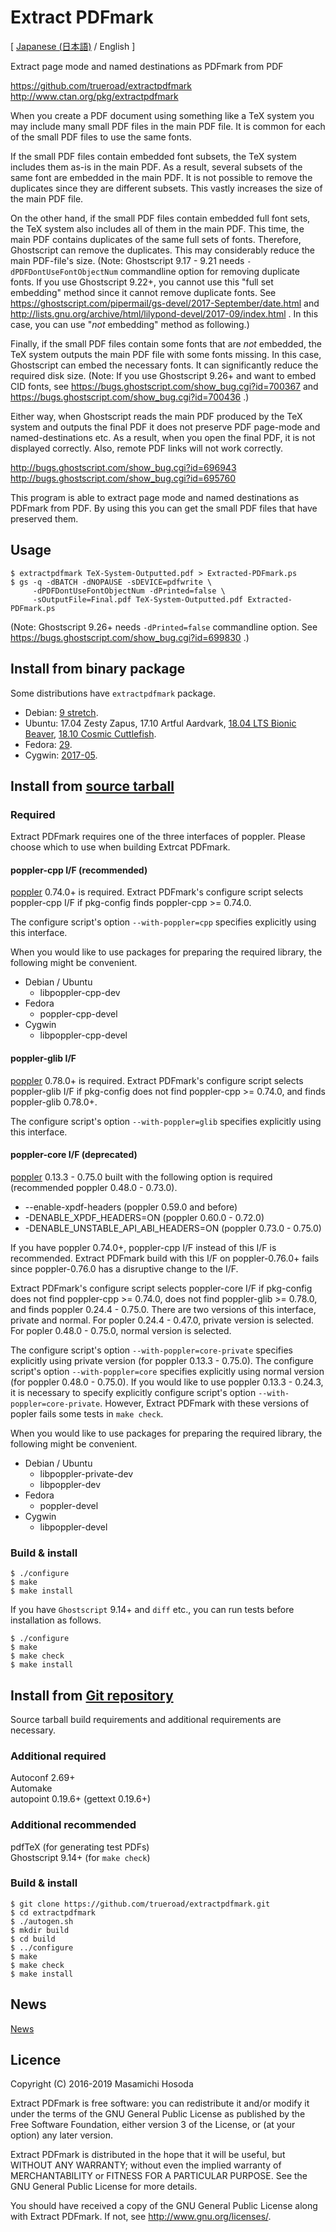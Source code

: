 <!-- -*- coding: utf-8 -*- -->
# Extract PDFmark

[ [Japanese (日本語)](./README.ja.md) / English ]

Extract page mode and named destinations as PDFmark from PDF

https://github.com/trueroad/extractpdfmark  
http://www.ctan.org/pkg/extractpdfmark

When you create a PDF document using something like a TeX system
you may include many small PDF files in the main PDF file.
It is common for each of the small PDF files to use the same fonts.

If the small PDF files contain embedded font subsets,
the TeX system includes them as-is in the main PDF.
As a result,
several subsets of the same font are embedded in the main PDF.
It is not possible to remove the duplicates since they are different subsets.
This vastly increases the size of the main PDF file.

On the other hand,
if the small PDF files contain embedded full font sets,
the TeX system also includes all of them in the main PDF.
This time, the main PDF contains duplicates of the same full sets of fonts.
Therefore, Ghostscript can remove the duplicates.
This may considerably reduce the main PDF-file's size.
(Note: Ghostscript 9.17 - 9.21 needs `-dPDFDontUseFontObjectNum`
commandline option for removing duplicate fonts.
If you use Ghostscript 9.22+, you cannot use this "full set embedding" method
since it cannot remove duplicate fonts.
See https://ghostscript.com/pipermail/gs-devel/2017-September/date.html
and http://lists.gnu.org/archive/html/lilypond-devel/2017-09/index.html .
In this case, you can use "*not* embedding" method as following.)

Finally,
if the small PDF files contain some fonts that are *not* embedded,
the TeX system outputs the main PDF file with some fonts missing.
In this case, Ghostscript can embed the necessary fonts.
It can significantly reduce the required disk size.
(Note: If you use Ghostscript 9.26+ and want to embed CID fonts,
see https://bugs.ghostscript.com/show_bug.cgi?id=700367
and https://bugs.ghostscript.com/show_bug.cgi?id=700436 .)

Either way,
when Ghostscript reads the main PDF produced by the TeX system
and outputs the final PDF
it does not preserve PDF page-mode and named-destinations etc.
As a result,
when you open the final PDF,
it is not displayed correctly.
Also, remote PDF links will not work correctly.

http://bugs.ghostscript.com/show_bug.cgi?id=696943  
http://bugs.ghostscript.com/show_bug.cgi?id=695760

This program is able to extract page mode and named destinations
as PDFmark from PDF.
By using this you can get the small PDF files
that have preserved them.

## Usage

    $ extractpdfmark TeX-System-Outputted.pdf > Extracted-PDFmark.ps
    $ gs -q -dBATCH -dNOPAUSE -sDEVICE=pdfwrite \
         -dPDFDontUseFontObjectNum -dPrinted=false \
         -sOutputFile=Final.pdf TeX-System-Outputted.pdf Extracted-PDFmark.ps

(Note: Ghostscript 9.26+ needs `-dPrinted=false` commandline option.
See https://bugs.ghostscript.com/show_bug.cgi?id=699830 .)

## Install from binary package

Some distributions have `extractpdfmark` package.

* Debian:
[9 stretch](https://packages.debian.org/stretch/extractpdfmark).
* Ubuntu:
17.04 Zesty Zapus,
17.10 Artful Aardvark,
[18.04 LTS Bionic Beaver](https://packages.ubuntu.com/bionic/extractpdfmark),
[18.10 Cosmic Cuttlefish](https://packages.ubuntu.com/cosmic/extractpdfmark).
* Fedora:
[29](https://apps.fedoraproject.org/packages/extractpdfmark).
* Cygwin:
[2017-05](https://sourceware.org/ml/cygwin-announce/2017-05/msg00030.html).

## Install from [source tarball](https://github.com/trueroad/extractpdfmark/releases/download/v1.1.0/extractpdfmark-1.1.0.tar.gz)

### Required

Extract PDFmark requires one of the three interfaces of poppler.
Please choose which to use when building Extrcat PDFmark.

#### poppler-cpp I/F (recommended)

[poppler](https://poppler.freedesktop.org/) 0.74.0+ is required.
Extract PDFmark's configure script selects poppler-cpp I/F
if pkg-config finds poppler-cpp >= 0.74.0.

The configure script's option `--with-poppler=cpp` specifies
explicitly using this interface.

When you would like to use packages for preparing the required library,
the following might be convenient.

* Debian / Ubuntu
    + libpoppler-cpp-dev
* Fedora
    + poppler-cpp-devel
* Cygwin
    + libpoppler-cpp-devel

#### poppler-glib I/F

[poppler](https://poppler.freedesktop.org/) 0.78.0+ is required.
Extract PDFmark's configure script selects poppler-glib I/F
if pkg-config does not find poppler-cpp >= 0.74.0,
and finds poppler-glib 0.78.0+.

The configure script's option `--with-poppler=glib` specifies
explicitly using this interface.

#### poppler-core I/F (deprecated)

[poppler](https://poppler.freedesktop.org/) 0.13.3 - 0.75.0
built with the following option is required
(recommended poppler 0.48.0 - 0.73.0).

* --enable-xpdf-headers (poppler 0.59.0 and before)
* -DENABLE_XPDF_HEADERS=ON (poppler 0.60.0 - 0.72.0)
* -DENABLE_UNSTABLE_API_ABI_HEADERS=ON (poppler 0.73.0 - 0.75.0)

If you have poppler 0.74.0+, poppler-cpp I/F
instead of this I/F is recommended.
Extract PDFmark build with this I/F on poppler-0.76.0+ fails
since poppler-0.76.0 has a disruptive change to the I/F.

Extract PDFmark's configure script selects poppler-core I/F
if pkg-config does not find poppler-cpp >= 0.74.0,
does not find poppler-glib >= 0.78.0,
and finds poppler 0.24.4 - 0.75.0.
There are two versions of this interface, private and normal.
For popler 0.24.4 - 0.47.0, private version is selected.
For popler 0.48.0 - 0.75.0, normal version is selected.

The configure script's option `--with-poppler=core-private` specifies
explicitly using private version (for poppler 0.13.3 - 0.75.0).
The configure script's option `--with-poppler=core` specifies
explicitly using normal version (for poppler 0.48.0 - 0.75.0).
If you would like to use poppler 0.13.3 - 0.24.3,
it is necessary to specify explicitly configure script's option
`--with-poppler=core-private`.
However, Extract PDFmark with these versions of popler fails
some tests in `make check`.

When you would like to use packages for preparing the required library,
the following might be convenient.

* Debian / Ubuntu
    + libpoppler-private-dev
    + libpoppler-dev
* Fedora
    + poppler-devel
* Cygwin
    + libpoppler-devel

### Build & install

    $ ./configure
    $ make
    $ make install

If you have `Ghostscript` 9.14+ and `diff` etc.,
you can run tests before installation as follows.

    $ ./configure
    $ make
    $ make check
    $ make install

## Install from [Git repository](https://github.com/trueroad/extractpdfmark)

Source tarball build requirements and additional requirements are necessary.

### Additional required

Autoconf 2.69+  
Automake  
autopoint 0.19.6+ (gettext 0.19.6+)

### Additional recommended

pdfTeX (for generating test PDFs)  
Ghostscript 9.14+ (for `make check`)

### Build & install

    $ git clone https://github.com/trueroad/extractpdfmark.git
    $ cd extractpdfmark
    $ ./autogen.sh
    $ mkdir build
    $ cd build
    $ ../configure
    $ make
    $ make check
    $ make install

## News

[News](./NEWS)

## Licence

Copyright (C) 2016-2019 Masamichi Hosoda

Extract PDFmark is free software: you can redistribute it and/or modify
it under the terms of the GNU General Public License as published by
the Free Software Foundation, either version 3 of the License, or
(at your option) any later version.

Extract PDFmark is distributed in the hope that it will be useful,
but WITHOUT ANY WARRANTY; without even the implied warranty of
MERCHANTABILITY or FITNESS FOR A PARTICULAR PURPOSE.  See the
GNU General Public License for more details.

You should have received a copy of the GNU General Public License
along with Extract PDFmark.  If not, see <http://www.gnu.org/licenses/>.
